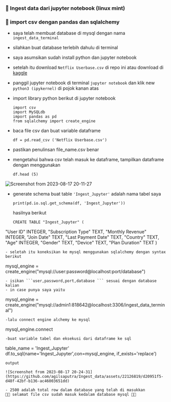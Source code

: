 ### 🚀 Ingest data dari jupyter notebook (linux mint)

### 🚀 import csv dengan pandas dan sqlalchemy 

- saya telah membuat database di mysql dengan nama ```ingest_data_terminal```
- silahkan buat database terlebih dahulu di terminal

  
- saya asumsikan sudah install python dan jupyter notebook
- setelah itu download ```Netflix Userbase.csv``` di repo ini atau download di [kaggle](https://www.kaggle.com/datasets/arnavsmayan/netflix-userbase-dataset) 
- panggil jupyter notebook di terminal ``` jupyter notebook ``` dan klik new ```python3 (ipykernel)``` di pojok kanan atas
- import library python berikut di jupyter notebook
  ```
  import csv
  import MySQLdb
  import pandas as pd
  from sqlalchemy import create_engine
  ```
- baca file csv dan buat variable dataframe
  ```
  df = pd.read_csv ('Netflix Userbase.csv')
  ```
- pastikan penulinsan file_name.csv benar
- mengetahui bahwa csv telah masuk ke dataframe, tampilkan dataframe dengan menggunakan
  ```
  df.head (5)
  ```

![Screenshot from 2023-08-17 20-11-27](https://github.com/agilsaputra/Ingest_data/assets/22126819/ef659b53-db19-41e4-aa70-013a0e15b392)

- generate schema buat table ``` 'Ingest_Jupyter' ``` adalah nama tabel saya
  ```
  print(pd.io.sql.get_schema(df, 'Ingest_Jupyter'))
  ```
  hasilnya berikut
  ```
  CREATE TABLE "Ingest_Jupyter" (
"User ID" INTEGER,
  "Subscription Type" TEXT,
  "Monthly Revenue" INTEGER,
  "Join Date" TEXT,
  "Last Payment Date" TEXT,
  "Country" TEXT,
  "Age" INTEGER,
  "Gender" TEXT,
  "Device" TEXT,
  "Plan Duration" TEXT
)
```
- seletah itu koneksikan ke mysql menggunakan sqlalchemy dengan syntax berikut
 ```
mysql_engine = create_engine("mysql://user:password@localhost:port/database")
```
- isikan ```user,password,port,database ``` sesuai dengan database kalian
- in case punya saya yaitu
```
mysql_engine = create_engine("mysql://admin1:818642@localhost:3306/ingest_data_terminal")
```
-lalu connect engine alchemy ke mysql
```
mysql_engine.connect
```
-buat variable tabel dan eksekusi dari dataframe ke sql
```
table_name = 'Ingest_Jupyter'
df.to_sql(name='Ingest_Jupyter',con=mysql_engine, if_exists='replace')
```
output

![Screenshot from 2023-08-17 20-24-31](https://github.com/agilsaputra/Ingest_data/assets/22126819/d20951f5-d48f-42bf-b136-ac46003651dd)

- 2500 adalah total row dalam database yang telah di masukkan
🚀🚀 selamat file csv sudah masuk kedalam database mysql 🚀🚀
